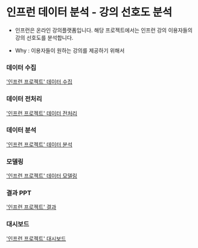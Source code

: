 # 인프런 데이터 분석 - 강의 선호도 분석

* 인프런은 온라인 강의플랫폼입니다. 해당 프로젝트에서는 인프런 강의 이용자들의 강의 선호도를 분석합니다.

* Why : 이용자들이 원하는 강의를 제공하기 위해서
        
### 데이터 수집
['인프런 프로젝트' 데이터 수집](https://github.com/taesoocho/Portfolio/tree/main/%EB%8D%B0%EC%9D%B4%ED%84%B0%20%EC%88%98%EC%A7%91)

### 데이터 전처리
['인프런 프로젝트' 데이터 전처리](https://github.com/taesoocho/Portfolio/tree/main/%EB%8D%B0%EC%9D%B4%ED%84%B0%20%EC%A0%84%EC%B2%98%EB%A6%AC)

### 데이터 분석
['인프런 프로젝트' 데이터 분석](https://github.com/taesoocho/Portfolio/tree/main/%EB%8D%B0%EC%9D%B4%ED%84%B0%20%EB%B6%84%EC%84%9D)

### 모델링
['인프런 프로젝트' 데이터 모델링](https://github.com/taesoocho/Portfolio/tree/main/%EB%AA%A8%EB%8D%B8%EB%A7%81)

### 결과 PPT
['인프런 프로젝트' 결과](https://github.com/taesoocho/Portfolio/blob/main/ppt.pdf)

### 대시보드
['인프런 프로젝트' 대시보드](https://github.com/taesoocho/Portfolio/blob/main/%EC%9D%B8%ED%94%84%EB%9F%B0%20%EB%8C%80%EC%8B%9C%EB%B3%B4%EB%93%9C%20README.md)
